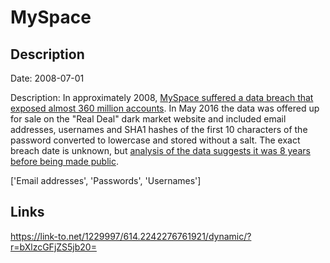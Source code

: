 # MySpace

## Description

Date: 2008-07-01

Description:
In approximately 2008, <a href="http://motherboard.vice.com/read/427-million-myspace-passwords-emails-data-breach" target="_blank" rel="noopener">MySpace suffered a data breach that exposed almost 360 million accounts</a>. In May 2016 the data was offered up for sale on the &quot;Real Deal&quot; dark market website and included email addresses, usernames and SHA1 hashes of the first 10 characters of the password converted to lowercase and stored without a salt. The exact breach date is unknown, but <a href="https://www.troyhunt.com/dating-the-ginormous-myspace-breach" target="_blank" rel="noopener">analysis of the data suggests it was 8 years before being made public</a>.


['Email addresses', 'Passwords', 'Usernames']

## Links

https://link-to.net/1229997/614.2242276761921/dynamic/?r=bXlzcGFjZS5jb20=